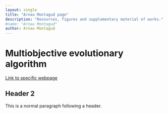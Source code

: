 ```yaml
---
layout: single
title: "Arnau Montagud page"
description: "Resources, figures and supplementary material of works."
#name: "Arnau Montagud"
author: Arnau Montagud
---
```


# [](#header-1)Multiobjective evolutionary algorithm

[Link to specific webpage](https://arnaumontagud.github.io/metamode)

## [](#header-2)Header 2

This is a normal paragraph following a header. 
